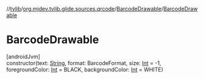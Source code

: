 //[tvlib](../../../index.md)/[org.mjdev.tvlib.glide.sources.qrcode](../index.md)/[BarcodeDrawable](index.md)/[BarcodeDrawable](-barcode-drawable.md)

# BarcodeDrawable

[androidJvm]\
constructor(text: [String](https://kotlinlang.org/api/latest/jvm/stdlib/kotlin/-string/index.html), format: BarcodeFormat, size: [Int](https://kotlinlang.org/api/latest/jvm/stdlib/kotlin/-int/index.html) = -1, foregroundColor: [Int](https://kotlinlang.org/api/latest/jvm/stdlib/kotlin/-int/index.html) = BLACK, backgroundColor: [Int](https://kotlinlang.org/api/latest/jvm/stdlib/kotlin/-int/index.html) = WHITE)
